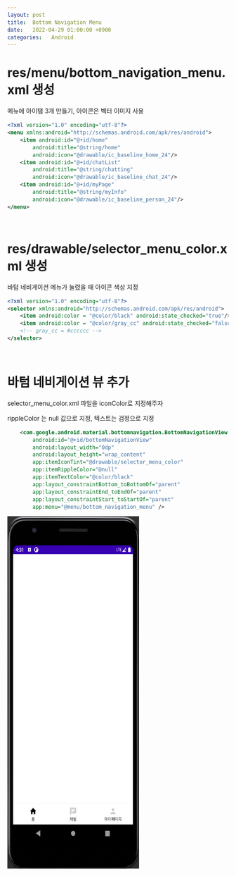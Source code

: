 ```yaml
---
layout: post
title:  Bottom Navigation Menu
date:   2022-04-29 01:00:00 +0900
categories:   Android
---
```


# res/menu/bottom_navigation_menu.xml 생성

메뉴에 아이탬 3개 만들기, 아이콘은 벡터 이미지 사용

```xml
<?xml version="1.0" encoding="utf-8"?>
<menu xmlns:android="http://schemas.android.com/apk/res/android">
    <item android:id="@+id/home"
        android:title="@string/home"
        android:icon="@drawable/ic_baseline_home_24"/>
    <item android:id="@+id/chatList"
        android:title="@string/chatting"
        android:icon="@drawable/ic_baseline_chat_24"/>
    <item android:id="@+id/myPage"
        android:title="@string/myInfo"
        android:icon="@drawable/ic_baseline_person_24"/>
</menu>
```

<br>

# res/drawable/selector_menu_color.xml 생성

바텀 네비게이션 메뉴가 눌렸을 때 아이콘 색상 지정

```xml
<?xml version="1.0" encoding="utf-8"?>
<selector xmlns:android="http://schemas.android.com/apk/res/android">
    <item android:color = "@color/black" android:state_checked="true"/>
    <item android:color = "@color/gray_cc" android:state_checked="false"/>
    <!-- gray_cc = #cccccc -->
</selector>
```

<BR>

# 바텀 네비게이션 뷰 추가

selector_menu_color.xml 파일을 iconColor로 지정해주자

rippleColor 는 null 값으로 지정, 텍스트는 검정으로 지정

```xml
    <com.google.android.material.bottomnavigation.BottomNavigationView
        android:id="@+id/bottomNavigationView"
        android:layout_width="0dp"
        android:layout_height="wrap_content"
        app:itemIconTint="@drawable/selector_menu_color"
        app:itemRippleColor="@null"
        app:itemTextColor="@color/black"
        app:layout_constraintBottom_toBottomOf="parent"
        app:layout_constraintEnd_toEndOf="parent"
        app:layout_constraintStart_toStartOf="parent"
        app:menu="@menu/bottom_navigation_menu" />
```

<img src="/public/img/bottomNavagationImg.png"  width="300" height="800">